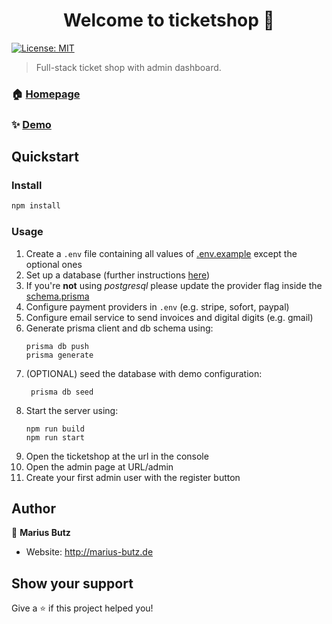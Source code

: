 <h1 align="center">Welcome to ticketshop 👋</h1>
<p>
  <a href="#" target="_blank">
    <img alt="License: MIT" src="https://img.shields.io/badge/License-MIT-yellow.svg" />
  </a>
</p>

> Full-stack ticket shop with admin dashboard.

### 🏠 [Homepage](https://github.com/mbpictures/ticketshop#readme)

### ✨ [Demo](https://nextjs-ticketshop-demo.vercel.app)

## Quickstart
### Install

```sh
npm install
```

### Usage
1. Create a ```.env``` file containing all values of [.env.example](.env.example) except the optional ones
2. Set up a database (further instructions [here](https://www.prisma.io/docs/getting-started/setup-prisma/start-from-scratch/relational-databases/connect-your-database-typescript-postgres))
3. If you're **not** using _postgresql_ please update the provider flag inside the [schema.prisma](prisma/schema.prisma)
4. Configure payment providers in ```.env``` (e.g. stripe, sofort, paypal)
5. Configure email service to send invoices and digital digits (e.g. gmail)
6. Generate prisma client and db schema using:
   ```shell
   prisma db push
   prisma generate
   ```
7. (OPTIONAL) seed the database with demo configuration:
   ```shell
    prisma db seed
    ```
8. Start the server using:
    ```shell
    npm run build
    npm run start
    ```
9. Open the ticketshop at the url in the console
10. Open the admin page at URL/admin
11. Create your first admin user with the register button

## Author

👤 **Marius Butz**

* Website: http://marius-butz.de

## Show your support

Give a ⭐️ if this project helped you!
